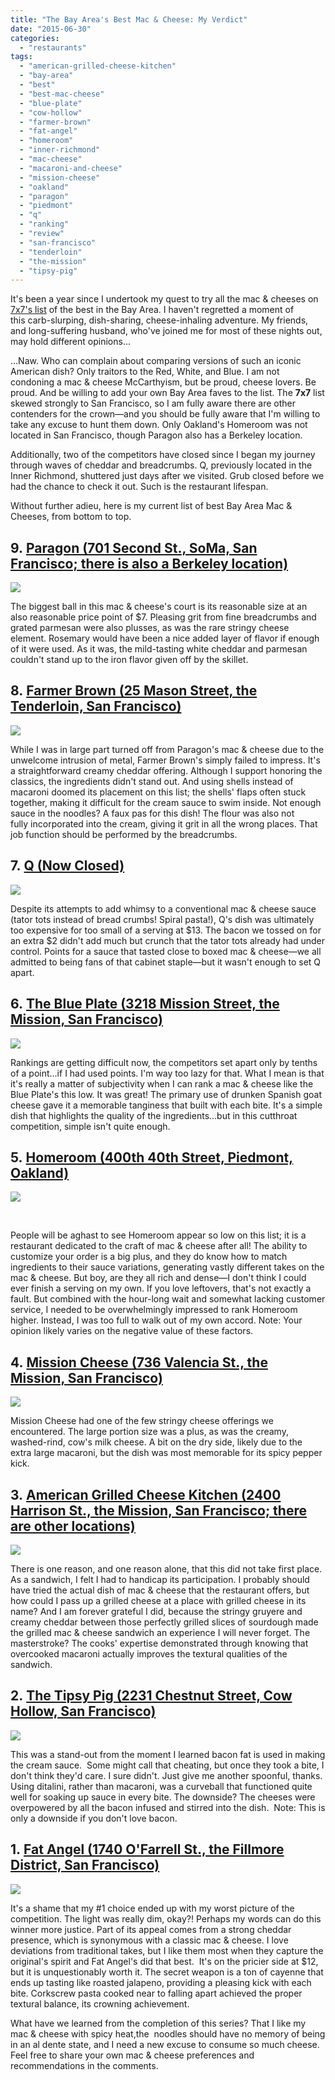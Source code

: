 ```yaml
---
title: "The Bay Area's Best Mac & Cheese: My Verdict"
date: "2015-06-30"
categories: 
  - "restaurants"
tags: 
  - "american-grilled-cheese-kitchen"
  - "bay-area"
  - "best"
  - "best-mac-cheese"
  - "blue-plate"
  - "cow-hollow"
  - "farmer-brown"
  - "fat-angel"
  - "homeroom"
  - "inner-richmond"
  - "mac-cheese"
  - "macaroni-and-cheese"
  - "mission-cheese"
  - "oakland"
  - "paragon"
  - "piedmont"
  - "q"
  - "ranking"
  - "review"
  - "san-francisco"
  - "tenderloin"
  - "the-mission"
  - "tipsy-pig"
---
```


It's been a year since I undertook my quest to try all the mac & cheeses on [7x7's list](http://www.7x7.com/eat-drink/10-best-mac-n-cheeses-bay-area) of the best in the Bay Area. I haven't regretted a moment of this carb-slurping, dish-sharing, cheese-inhaling adventure. My friends, and long-suffering husband, who've joined me for most of these nights out, may hold different opinions...

...Naw. Who can complain about comparing versions of such an iconic American dish? Only traitors to the Red, White, and Blue. I am not condoning a mac & cheese McCarthyism, but be proud, cheese lovers. Be proud. And be willing to add your own Bay Area faves to the list. The **7x7** list skewed strongly to San Francisco, so I am fully aware there are other contenders for the crown—and you should be fully aware that I'm willing to take any excuse to hunt them down. Only Oakland's Homeroom was not located in San Francisco, though Paragon also has a Berkeley location.

Additionally, two of the competitors have closed since I began my journey through waves of cheddar and breadcrumbs. Q, previously located in the Inner Richmond, shuttered just days after we visited. Grub closed before we had the chance to check it out. Such is the restaurant lifespan.

Without further adieu, here is my current list of best Bay Area Mac & Cheeses, from bottom to top.

## 9. [Paragon (701 Second St., SoMa, San Francisco; there is also a Berkeley location)](http://thegourmez.com/2014/11/24/mac-and-cheese-night-6-paragon/)

[![](http://s3.amazonaws.com/thegourmez-wpmedia/2014/11/Paragon_004-500x332.jpg)](http://s3.amazonaws.com/thegourmez-wpmedia/2014/11/Paragon_004-500x332.jpg)

The biggest ball in this mac & cheese's court is its reasonable size at an also reasonable price point of $7. Pleasing grit from fine breadcrumbs and grated parmesan were also plusses, as was the rare stringy cheese element. Rosemary would have been a nice added layer of flavor if enough of it were used. As it was, the mild-tasting white cheddar and parmesan couldn't stand up to the iron flavor given off by the skillet.

## 8. [Farmer Brown (25 Mason Street, the Tenderloin, San Francisco)](http://thegourmez.com/2015/02/05/mac-cheese-night-7-farmerbrown-review/)

[![](http://s3.amazonaws.com/thegourmez-wpmedia/2015/01/Farmer_Browns_005-500x333.jpg)](http://s3.amazonaws.com/thegourmez-wpmedia/2015/01/Farmer_Browns_005-500x333.jpg)

While I was in large part turned off from Paragon's mac & cheese due to the unwelcome intrusion of metal, Farmer Brown's simply failed to impress. It's a straightforward creamy cheddar offering. Although I support honoring the classics, the ingredients didn't stand out. And using shells instead of macaroni doomed its placement on this list; the shells' flaps often stuck together, making it difficult for the cream sauce to swim inside. Not enough sauce in the noodles? A faux pas for this dish! The flour was also not fully incorporated into the cream, giving it grit in all the wrong places. That job function should be performed by the breadcrumbs.

## 7. [Q (Now Closed)](http://thegourmez.com/2014/06/24/mac-cheese-night-2-q-restaurant/)

[![](http://s3.amazonaws.com/thegourmez-wpmedia/2014/06/q_mac_n_cheese_009-500x332.jpg)](http://s3.amazonaws.com/thegourmez-wpmedia/2014/06/q_mac_n_cheese_009-500x332.jpg)

Despite its attempts to add whimsy to a conventional mac & cheese sauce (tator tots instead of bread crumbs! Spiral pasta!), Q's dish was ultimately too expensive for too small of a serving at $13. The bacon we tossed on for an extra $2 didn't add much but crunch that the tator tots already had under control. Points for a sauce that tasted close to boxed mac & cheese—we all admitted to being fans of that cabinet staple—but it wasn't enough to set Q apart.

## 6. [The Blue Plate (3218 Mission Street, the Mission, San Francisco)](http://thegourmez.com/2015/06/23/mac-cheese-night-9-the-blue-plate/)

[![](http://s3.amazonaws.com/thegourmez-wpmedia/2015/06/IMG_4734.jpg)](http://s3.amazonaws.com/thegourmez-wpmedia/2015/06/IMG_4734.jpg)

Rankings are getting difficult now, the competitors set apart only by tenths of a point...if I had used points. I'm way too lazy for that. What I mean is that it's really a matter of subjectivity when I can rank a mac & cheese like the Blue Plate's this low. It was great! The primary use of drunken Spanish goat cheese gave it a memorable tanginess that built with each bite. It's a simple dish that highlights the quality of the ingredients...but in this cutthroat competition, simple isn't quite enough.

## 5. [Homeroom (400th 40th Street, Piedmont, Oakland)](http://thegourmez.com/2014/09/09/mac-cheese-night-4-homeroom-oakland-review/)

[![](http://s3.amazonaws.com/thegourmez-wpmedia/2014/09/Homeroom_009-500x332.jpg)](http://s3.amazonaws.com/thegourmez-wpmedia/2014/09/Homeroom_009-500x332.jpg)

 

People will be aghast to see Homeroom appear so low on this list; it is a restaurant dedicated to the craft of mac & cheese after all! The ability to customize your order is a big plus, and they do know how to match ingredients to their sauce variations, generating vastly different takes on the mac & cheese. But boy, are they all rich and dense—I don't think I could ever finish a serving on my own. If you love leftovers, that's not exactly a fault. But combined with the hour-long wait and somewhat lacking customer service, I needed to be overwhelmingly impressed to rank Homeroom higher. Instead, I was too full to walk out of my own accord. Note: Your opinion likely varies on the negative value of these factors.

## 4. [Mission Cheese (736 Valencia St., the Mission, San Francisco)](http://thegourmez.com/2014/06/03/mac-cheese-night-at-mission-cheese/)

![](http://s3.amazonaws.com/thegourmez-wpmedia/2014/05/Mission_Cheese_003-500x332.jpg)

Mission Cheese had one of the few stringy cheese offerings we encountered. The large portion size was a plus, as was the creamy, washed-rind, cow's milk cheese. A bit on the dry side, likely due to the extra large macaroni, but the dish was most memorable for its spicy pepper kick.

## 3. [American Grilled Cheese Kitchen (2400 Harrison St., the Mission, San Francisco; there are other locations)](http://thegourmez.com/2014/10/30/mac-cheese-night-5-american-grilled-cheese-kitchen/)

[![](http://s3.amazonaws.com/thegourmez-wpmedia/2014/10/American_Grilled_Cheese_007-500x332.jpg)](http://s3.amazonaws.com/thegourmez-wpmedia/2014/10/American_Grilled_Cheese_007-500x332.jpg)

There is one reason, and one reason alone, that this did not take first place. As a sandwich, I felt I had to handicap its participation. I probably should have tried the actual dish of mac & cheese that the restaurant offers, but how could I pass up a grilled cheese at a place with grilled cheese in its name? And I am forever grateful I did, because the stringy gruyere and creamy cheddar between those perfectly grilled slices of sourdough made the grilled mac & cheese sandwich an experience I will never forget. The masterstroke? The cooks' expertise demonstrated through knowing that overcooked macaroni actually improves the textural qualities of the sandwich.

## 2. [The Tipsy Pig (2231 Chestnut Street, Cow Hollow, San Francisco)](http://thegourmez.com/2014/08/26/mac-cheese-night-3-the-tipsy-pig/)

[![](http://s3.amazonaws.com/thegourmez-wpmedia/2014/08/Tipsy_pig_11-500x332.jpg)](http://s3.amazonaws.com/thegourmez-wpmedia/2014/08/Tipsy_pig_11-500x332.jpg)

This was a stand-out from the moment I learned bacon fat is used in making the cream sauce.  Some might call that cheating, but once they took a bite, I don't think they'd care. I sure didn't. Just give me another spoonful, thanks. Using ditalini, rather than macaroni, was a curveball that functioned quite well for soaking up sauce in every bite. The downside? The cheeses were overpowered by all the bacon infused and stirred into the dish.  Note: This is only a downside if you don't love bacon.

## 1. [Fat Angel (1740 O'Farrell St., the Fillmore District, San Francisco)](http://thegourmez.com/2015/04/07/mac-cheese-night-8-at-fat-angel/)

[![](http://s3.amazonaws.com/thegourmez-wpmedia/2015/04/Fat_Angel_07-500x333.jpg)](http://s3.amazonaws.com/thegourmez-wpmedia/2015/04/Fat_Angel_07-500x333.jpg)

It's a shame that my #1 choice ended up with my worst picture of the competition. The light was really dim, okay?! Perhaps my words can do this winner more justice. Part of its appeal comes from a strong cheddar presence, which is synonymous with a classic mac & cheese. I love deviations from traditional takes, but I like them most when they capture the original's spirit and Fat Angel's did that best.  It's on the pricier side at $12, but it is unquestionably worth it. The secret weapon is a ton of cayenne that ends up tasting like roasted jalapeno, providing a pleasing kick with each bite. Corkscrew pasta cooked near to falling apart achieved the proper textural balance, its crowning achievement.

What have we learned from the completion of this series? That I like my mac & cheese with spicy heat,the  noodles should have no memory of being in an al dente state, and I need a new excuse to consume so much cheese. Feel free to share your own mac & cheese preferences and recommendations in the comments.
